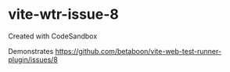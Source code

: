 # vite-wtr-issue-8
Created with CodeSandbox

Demonstrates https://github.com/betaboon/vite-web-test-runner-plugin/issues/8
